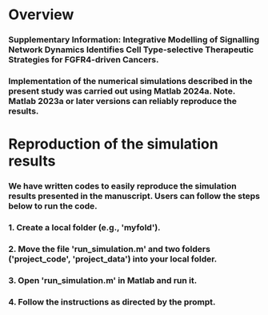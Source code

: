 # Overview 

### Supplementary Information: Integrative Modelling of Signalling Network Dynamics Identifies Cell Type-selective Therapeutic Strategies for FGFR4-driven Cancers. 
### Implementation of the numerical simulations described in the present study was carried out using Matlab 2024a. Note. Matlab 2023a or later versions can reliably reproduce the results.

# Reproduction of the simulation results
### We have written codes to easily reproduce the simulation results presented in the manuscript. Users can follow the steps below to run the code.
### 1. Create a local folder (e.g., 'myfold').
### 2. Move the file 'run_simulation.m' and two folders ('project_code', 'project_data') into your local folder.
### 3. Open 'run_simulation.m' in Matlab and run it.
### 4. Follow the instructions as directed by the prompt.
